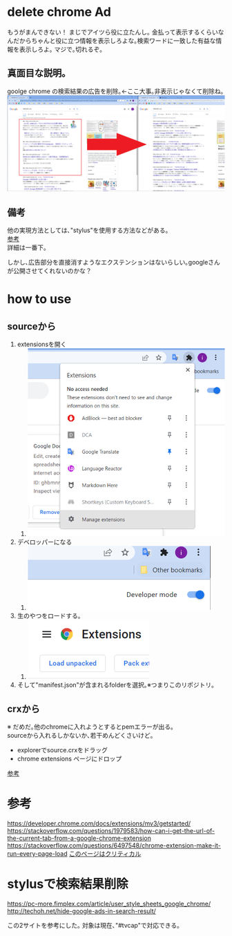 # delete chrome Ad

もうがまんできない！
まじでアイツら役に立たんし｡
金払って表示するくらいなんだからちゃんと役に立つ情報を表示しろよな｡検索ワードに一致した有益な情報を表示しろよ｡
マジで｡切れるぞ｡

## 真面目な説明｡

goolge chrome の検索結果の広告を削除｡←ここ大事｡非表示じゃなくて削除ね｡
![](.mdImages/README/20220225_185851.png)

## 備考

他の実現方法としては､"stylus"を使用する方法などがある｡  
[参考](https://pc-more.fimplex.com/article/user_style_sheets_google_chrome/)  
詳細は一番下｡

しかし､広告部分を直接消すようなエクステンションはないらしい｡googleさんが公開させてくれないのかな？

# how to use



## sourceから

1. extensionsを開く
   1. ![](.mdImages/README/20220225_103857.png)
2. デベロッパーになる
   1. ![](.mdImages/README/20220225_103717.png)
3. 生のやつをロードする｡
   1. ![](.mdImages/README/20220225_103730.png)
4. そして"manifest.json"が含まれるfolderを選択｡※つまりこのリポジトリ｡

## crxから
※
だめだ｡他のchromeに入れようとするとpemエラーが出る｡  
sourceから入れるしかないか､若干めんどくさいけど｡

+ explorerでsource.crxをドラッグ
+ chrome extensions ページにドロップ

[参考](https://nmm.blog.jp/archives/23285335.html)  


# 参考

<https://developer.chrome.com/docs/extensions/mv3/getstarted/>
<https://stackoverflow.com/questions/1979583/how-can-i-get-the-url-of-the-current-tab-from-a-google-chrome-extension>
<https://stackoverflow.com/questions/6497548/chrome-extension-make-it-run-every-page-load>
[このページはクリティカル](https://stackoverflow.com/questions/19758028/chrome-extension-get-dom-content)

# stylusで検索結果削除

<https://pc-more.fimplex.com/article/user_style_sheets_google_chrome/>
<http://techoh.net/hide-google-ads-in-search-result/>

この2サイトを参考にした｡
対象は現在､"#tvcap"で対応できる｡